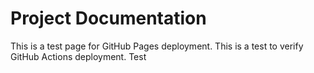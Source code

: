 # Project Documentation

This is a test page for GitHub Pages deployment.
This is a test to verify GitHub Actions deployment.
Test 